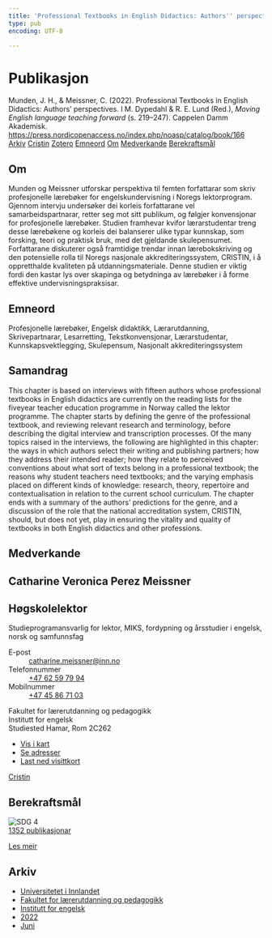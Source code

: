 ```yaml
---
title: 'Professional Textbooks in English Didactics: Authors'' perspectives'
type: pub
encoding: UTF-8

---
```

<h1>Publikasjon</h1>
<article id="csl-bib-container-WB334466" class="csl-bib-container">
  <div class="csl-bib-body"> <div class="csl-entry">Munden, J. H., &#38; Meissner, C. (2022). Professional Textbooks in English Didactics: Authors’ perspectives. I M. Dypedahl &#38; R. E. Lund (Red.), <i>Moving English language teaching forward</i> (s. 219–247). Cappelen Damm Akademisk. <a href="https://press.nordicopenaccess.no/index.php/noasp/catalog/book/166">https://press.nordicopenaccess.no/index.php/noasp/catalog/book/166</a></div> </div>
  <div class="csl-bib-buttons">
    <a href="#taxonomy-article-WB334466" alt="archive" class="csl-bib-button">Arkiv</a>
    <a href="https://app.cristin.no/results/show.jsf?id=2031749" alt="Cristin" class="csl-bib-button">Cristin</a>
    <a href="http://zotero.org/groups/5881554/items/WB334466" alt="Zotero" class="csl-bib-button">Zotero</a>
    <a href="#keywords-article-WB334466" alt="keywords" class="csl-bib-button">Emneord</a>
    <a href="#about-article-WB334466" alt="about_pub" class="csl-bib-button">Om</a>
    <a href="#contributors-article-WB334466" alt="contributors" class="csl-bib-button">Medverkande</a>
    <a href="#sdg-article-WB334466" alt="sdg" class="csl-bib-button">Berekraftsmål</a>
  </div>
  <div id="csl-bib-meta-container-WB334466"></div>
</article>
<div id="csl-bib-meta-WB334466" class="csl-bib-meta">
  <article id="about-article-WB334466" class="about_pub-article">
    <h1>Om</h1>
    Munden og Meissner utforskar perspektiva til femten forfattarar som skriv profesjonelle lærebøker for engelskundervisning i Noregs lektorprogram. Gjennom intervju undersøker dei korleis forfattarane vel samarbeidspartnarar, retter seg mot sitt publikum, og følgjer konvensjonar for profesjonelle lærebøker. Studien framhevar kvifor lærarstudentar treng desse lærebøkene og korleis dei balanserer ulike typar kunnskap, som forsking, teori og praktisk bruk, med det gjeldande skulepensumet. Forfattarane diskuterer også framtidige trendar innan lærebokskriving og den potensielle rolla til Noregs nasjonale akkrediteringssystem, CRISTIN, i å oppretthalde kvaliteten på utdanningsmateriale. Denne studien er viktig fordi den kastar lys over skapinga og betydninga av lærebøker i å forme effektive undervisningspraksisar.
  </article>
  <article id="keywords-article-WB334466" class="keywords-article">
    <h1>Emneord</h1>
    Profesjonelle lærebøker, Engelsk didaktikk, Lærarutdanning, Skrivepartnarar, Lesarretting, Tekstkonvensjonar, Lærarstudentar, Kunnskapsvektlegging, Skulepensum, Nasjonalt akkrediteringssystem
  </article>
  <article id="abstract-article-WB334466" class="abstract-article">
    <h1>Samandrag</h1>
    This chapter is based on interviews with fifteen authors whose professional textbooks in English didactics are currently on the reading lists for the fiveyear teacher education programme in Norway called the lektor programme. The 
chapter starts by defining the genre of the professional textbook, and reviewing 
relevant research and terminology, before describing the digital interview and transcription processes. Of the many topics raised in the interviews, the following are 
highlighted in this chapter: the ways in which authors select their writing and publishing partners; how they address their intended reader; how they relate to perceived conventions about what sort of texts belong in a professional textbook; the 
reasons why student teachers need textbooks; and the varying emphasis placed on 
different kinds of knowledge: research, theory, repertoire and contextualisation in 
relation to the current school curriculum. The chapter ends with a summary of the 
authors’ predictions for the genre, and a discussion of the role that the national 
accreditation system, CRISTIN, should, but does not yet, play in ensuring the vitality and quality of textbooks in both English didactics and other professions.
  </article>
  <article id="contributors-article-WB334466" class="contributors-article">
    <h1>Medverkande</h1>
    <div class="personas"> <div class="vrtx-hinn-person-card"> <div class="photo"> <i class="lar la-user-circle missing-person"></i> </div> <div class="info"> <hgroup><h1>Catharine Veronica Perez Meissner</h1> <h2>Høgskolelektor</h2> <p>Studieprogramansvarlig for lektor, MIKS, fordypning og årsstudier i engelsk, norsk og samfunnsfag</p> </hgroup><dl> <dt>E-post</dt> <dd> <a href="mailto:catharine.meissner@inn.no">catharine.meissner@inn.no</a> </dd> <dt>Telefonnummer</dt> <dd><a href="tel:+4762597994"> +47 62 59 79 94 </a></dd> <dt>Mobilnummer</dt> <dd><a href="tel:+4745867103"> +47 45 86 71 03 </a></dd> </dl> <p> Fakultet for lærerutdanning og pedagogikk<br> Institutt for engelsk<br> Studiested Hamar, Rom 2C262 </p> <ul class="vrtx-hinn-links"> <li><a href="https://www.google.com/maps?q=60.79625,11.07386">Vis i kart</a></li> <li><a href="https://www.inn.no/finn-en-ansatt/catharine-meissner.html#vrtx-hinn-addresses">Se adresser</a></li> <li><a href="https://www.inn.no/finn-en-ansatt/catharine-meissner.html?vrtx=vcf">Last ned visittkort</a></li> </ul> </div> </div> <a href="https://app.cristin.no/persons/show.jsf?id=1361946" alt="Cristin URL" class="personas-cristin">Cristin</a> </div>
  </article>
  <article id="sdg-article-WB334466" class="sdg-article">
    <h1>Berekraftsmål</h1>
    <div class="sdg-container"><div id="sdg4" class="sdg">
        <img src="{{< params subfolder >}}images/sdg/sdg04_nn.png" class="image" alt="SDG 4">
        <div class="sdg-overlay">
          <a href="/nn/archive/?key=?sdg=4#archive" class="sdg-publication-count"><span>1352</span> publikasjonar</a>
          <p><a href="https://fn.no/om-fn/fns-baerekraftsmaal/god-utdanning?lang=nno-NO" class="sdg-read-more">Les meir</a></p>
        </div>
      </div></div>
  </article>
  <article id="taxonomy-article-WB334466" class="taxonomy-article">
    <h1>Arkiv</h1>
    <ul>
      <li>
        <a href="/nn/archive/?key=3DCRN523">Universitetet i Innlandet</a>
      </li>
      <li>
        <a href="/nn/archive/?key=WYNZA47F">Fakultet for lærerutdanning og pedagogikk</a>
      </li>
      <li>
        <a href="/nn/archive/?key=THSB4HN9">Institutt for engelsk</a>
      </li>
      <li>
        <a href="/nn/archive/?key=XKUIVBV8">2022</a>
      </li>
      <li>
        <a href="/nn/archive/?key=EITLDUB6">Juni</a>
      </li>
    </ul>
  </article>
</div>
